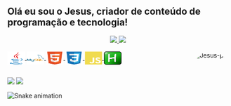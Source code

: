 ## Olá eu sou o Jesus, criador de conteúdo de programação e tecnologia!
<div align="center">
  <a href="https://github.com/JesusRuescas">
  <img height="180em" src="https://github-readme-stats.vercel.app/api?username=JesusRuescas&show_icons=true&theme=dracula&include_all_commits=true&count_private=true"/>
  <img height="180em" src="https://github-readme-stats.vercel.app/api/top-langs/?username=JesusRuescas&layout=compact&langs_count=7&theme=dracula"/>
</div>
<div style="display: inline_block"><br>
  <img align="center" alt="Jesus-Java" height="30" width="40" src="https://raw.githubusercontent.com/devicons/devicon/master/icons/java/java-original.svg">
  <img align="center" alt="Jesus-MySQL" height="30" width="40" src="https://raw.githubusercontent.com/devicons/devicon/master/icons/mysql/mysql-original-wordmark.svg">
  <img align="center" alt="Jesus-HTML" height="30" width="40" src="https://raw.githubusercontent.com/devicons/devicon/master/icons/html5/html5-original.svg">
  <img align="center" alt="Jesus-CSS" height="30" width="40" src="https://raw.githubusercontent.com/devicons/devicon/master/icons/css3/css3-original.svg">
  <img align="center" alt="Jesus-Js" height="30" width="40" src="https://raw.githubusercontent.com/devicons/devicon/master/icons/javascript/javascript-plain.svg">
  <img align="center" alt="Jesus-AHK" height="30" width="40" src="https://raw.githubusercontent.com/Ixiko/AHK-Forum/master/images/AHK%20main%20icon.png">

  <img align="right" alt="Jesus-pic" height="150" style="border-radius:50px;" src="https://i.imgur.com/njCLhkL.jpg">
</div>
  
  ##
 
<div> 
  <a href = "mailto:jrj_business@outlook.com"><img src="https://img.shields.io/badge/-Gmail-%23333?style=for-the-badge&logo=gmail&logoColor=white" target="_blank"></a>
  <a href="https://www.linkedin.com/in/JesusRuescas" target="_blank"><img src="https://img.shields.io/badge/-LinkedIn-%230077B5?style=for-the-badge&logo=linkedin&logoColor=white" target="_blank"></a> 
 
 ![Snake animation](https://github.com/JesusRuescas/JesusRuescas/blob/output/github-contribution-grid-snake.svg)
 
</div>
